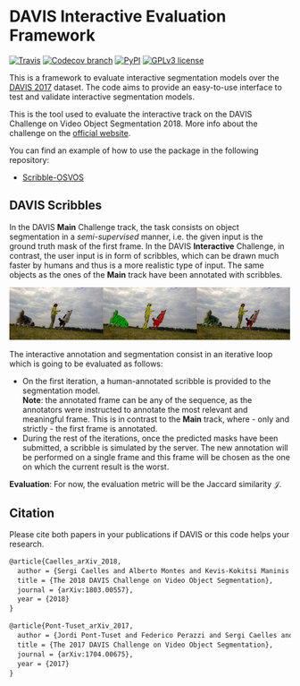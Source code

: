 # DAVIS Interactive Evaluation Framework


[![Travis](https://img.shields.io/travis/albertomontesg/davis-interactive.svg?style=for-the-badge)](https://travis-ci.org/albertomontesg/davis-interactive) [![Codecov branch](https://img.shields.io/codecov/c/github/albertomontesg/davis-interactive/master.svg?style=for-the-badge)](https://codecov.io/gh/albertomontesg/davis-interactive) [![PyPI](https://img.shields.io/pypi/v/davisinteractive.svg?style=for-the-badge)](https://pypi.org/project/davisinteractive/) [![GPLv3 license](https://img.shields.io/badge/License-GPL_v3-blue.svg?style=for-the-badge)](https://github.com/albertomontesg/davis-interactive/blob/master/LICENSE)

This is a framework to evaluate interactive segmentation models over the [DAVIS 2017](http://davischallenge.org/index.html) dataset. The code aims to provide an easy-to-use interface to test and validate interactive segmentation models.

This is the tool used to evaluate the interactive track on the DAVIS Challenge on Video Object Segmentation 2018. More info about the challenge on the [official website](http://davischallenge.org/challenge2018/interactive.html).

You can find an example of how to use the package in the following repository:

*  [Scribble-OSVOS](https://github.com/kmaninis/Scribble-OSVOS)


## DAVIS Scribbles

In the DAVIS **Main** Challenge track, the task consists on object segmentation in a *semi-supervised* manner, i.e. the given input is the ground truth mask of the first frame. In the DAVIS **Interactive** Challenge, in contrast, the user input is in form of scribbles, which can be drawn much faster by humans and thus is a more realistic type of input. The same objects as the ones of the **Main** track have been annotated with scribbles.

<div style="white-space: nowrap;">

<img src="docs/images/scribbles/dogs-jump-image.jpg" width="33.3%"/><img src="docs/images/scribbles/dogs-jump-scribble01.jpg" width="33.3%"/><img src="docs/images/scribbles/dogs-jump-scribble02.jpg" width="33.3%"/>

</div>

The interactive annotation and segmentation consist in an iterative loop which is going to be evaluated as follows:

* On the first iteration, a human-annotated scribble is provided to the segmentation model. <br> **Note**: the annotated frame can be any of the sequence, as the annotators were instructed to annotate the most relevant and meaningful frame. This is in contrast to the **Main** track, where - only and strictly - the first frame is annotated.
* During the rest of the iterations, once the predicted masks have been submitted, a scribble is simulated by the server. The new annotation will be performed on a single frame and this frame will be chosen as the one on which the current result is the worst.

**Evaluation**: For now, the evaluation metric will be the Jaccard similarity $\mathcal{J}$.

## Citation

Please cite both papers in your publications if DAVIS or this code helps your research.

```tex
@article{Caelles_arXiv_2018,
  author = {Sergi Caelles and Alberto Montes and Kevis-Kokitsi Maninis and Yuhua Chen and Luc {Van Gool} and Federico Perazzi and Jordi Pont-Tuset},
  title = {The 2018 DAVIS Challenge on Video Object Segmentation},
  journal = {arXiv:1803.00557},
  year = {2018}
}
```

```latex
@article{Pont-Tuset_arXiv_2017,
  author = {Jordi Pont-Tuset and Federico Perazzi and Sergi Caelles and Pablo Arbel\'aez and Alexander Sorkine-Hornung and Luc {Van Gool}},
  title = {The 2017 DAVIS Challenge on Video Object Segmentation},
  journal = {arXiv:1704.00675},
  year = {2017}
}
```

